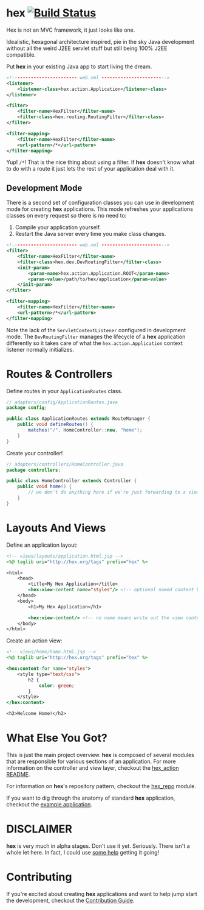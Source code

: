 hex [![Build Status](https://travis-ci.org/thejayvm/hex.svg?branch=master)](https://travis-ci.org/thejayvm/hex)
===

Hex is not an MVC framework, it just looks like one.

Idealistic, hexagonal architecture inspired, pie in the sky Java development without all the weird J2EE servlet
stuff but still being 100% J2EE compatible.

Put **hex** in your existing Java app to start living the dream.

```xml
<!------------------------ web.xml ------------------------>
<listener>
    <listener-class>hex.action.Application</listener-class>
</listener>

<filter>
    <filter-name>HexFilter</filter-name>
    <filter-class>hex.routing.RoutingFilter</filter-class>
</filter>

<filter-mapping>
    <filter-name>HexFilter</filter-name>
    <url-pattern>/*</url-pattern>
</filter-mapping>
```

Yup! `/*`! That is the nice thing about using a filter. If **hex** doesn't know what to do with a route it just lets the rest
of your application deal with it.

## Development Mode

There is a second set of configuration classes you can use in development mode for creating **hex** applications. This mode
refreshes your applications classes on every request so there is no need to:

1. Compile your application yourself.
2. Restart the Java server every time you make class changes.

```xml
<!------------------------ web.xml ------------------------>
<filter>
    <filter-name>HexFilter</filter-name>
    <filter-class>hex.dev.DevRoutingFilter</filter-class>
    <init-param>
        <param-name>hex.action.Application.ROOT</param-name>
        <param-value>/path/to/hex/application</param-value>
    </init-param>
</filter>

<filter-mapping>
    <filter-name>HexFilter</filter-name>
    <url-pattern>/*</url-pattern>
</filter-mapping>
```

Note the lack of the `ServletContextListener` configured in development mode. The `DevRoutingFilter` manages the lifecycle
of a **hex** application differently so it takes care of what the `hex.action.Application` context listener normally
initializes.

# Routes & Controllers

Define routes in your `ApplicationRoutes` class.

```java
// adapters/config/ApplicationRoutes.java
package config;

public class ApplicationRoutes extends RouteManager {
    public void defineRoutes() {
        matches("/", HomeController::new, "home");
    }
}
```

Create your controller!

```java
// adapters/controllers/HomeController.java
package controllers;

public class HomeController extends Controller {
    public void home() {
        // we don't do anything here if we're just forwarding to a view
    }
}
```

# Layouts And Views

Define an application layout:

```jsp
<!-- views/layouts/application.html.jsp -->
<%@ taglib uri="http://hex.org/tags" prefix="hex" %>

<html>
    <head>
        <title>My Hex Application</title>
        <hex:view-content name="styles"/> <!-- optional named content block -->
    </head>
    <body>
        <h1>My Hex Application</h1>

        <hex:view-content/> <!-- no name means write out the view contents -->
    </body>
</html>
```

Create an action view:

```jsp
<!-- views/home/home.html.jsp -->
<%@ taglib uri="http://hex.org/tags" prefix="hex" %>

<hex:content-for name="styles">
    <style type="text/css">
        h2 {
            color: green;
        }
    </style>
</hex:content>

<h2>Welcome Home!</h2>
```

# What Else You Got?

This is just the main project overview. **hex** is composed of several modules that are responsible for various sections
of an application. For more information on the controller and view layer, checkout the [hex_action README](./hex_action).

For information on **hex**'s repository pattern, checkout the [hex_repo](./hex_repo) module.

If you want to dig through the anatomy of standard **hex** application, checkout the [example application](./example_application).

# DISCLAIMER

**hex** is very much in alpha stages. Don't use it yet. Seriously. There isn't a whole let here. In fact, I could use [some help](https://github.com/thejayvm/hex/wiki/Contribution-Guide) getting it going!

# Contributing

If you're excited about creating **hex** applications and want to help jump start the development, checkout the [Contribution Guide](https://github.com/thejayvm/hex/wiki/Contribution-Guide).
